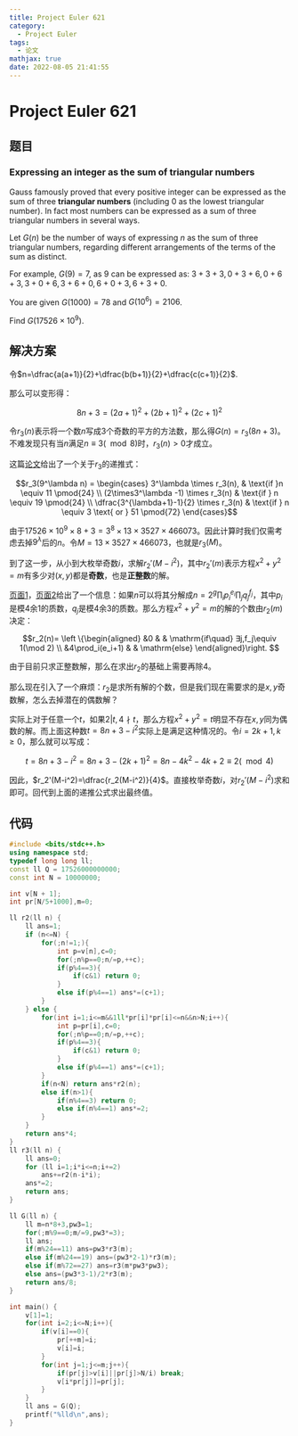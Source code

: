 ```yaml
---
title: Project Euler 621
category:
  - Project Euler
tags:
  - 论文
mathjax: true
date: 2022-08-05 21:41:55
---
```


<escape><!-- more --></escape>

# Project Euler 621

## 题目

### Expressing an integer as the sum of triangular numbers

Gauss famously proved that every positive integer can be expressed as the sum of three **triangular numbers** (including $0$ as the lowest triangular number). In fact most numbers can be expressed as a sum of three triangular numbers in several ways.

Let $G(n)$ be the number of ways of expressing $n$ as the sum of three triangular numbers, regarding different arrangements of the terms of the sum as distinct.

For example, $G(9)=7$, as 9 can be expressed as: $3+3+3, 0+3+6, 0+6+3, 3+0+6, 3+6+0, 6+0+3, 6+3+0$.

You are given $G(1000)=78$ and $G(10^6)=2106$.

Find $G(17526\times10^9)$.

## 解决方案

令$n=\dfrac{a(a+1)}{2}+\dfrac{b(b+1)}{2}+\dfrac{c(c+1)}{2}$.

那么可以变形得：

$$8n+3=(2a+1)^2+(2b+1)^2+(2c+1)^2$$

令$r_3(n)$表示将一个数$n$写成$3$个奇数的平方的方法数，那么得$G(n)=r_3(8n+3)$。不难发现只有当$n$满足$n\equiv 3(\mod 8)$时，$r_3(n)>0$才成立。

这篇[论文](http://www.personal.psu.edu/jxs23/p7.pdf)给出了一个关于$r_3$的递推式：

$$r_3(9^\lambda n) =
\begin{cases}
3^\lambda \times r_3(n), & \text{if }n \equiv 11 \pmod{24} \\
(2\times3^\lambda -1) \times r_3(n) & \text{if } n \equiv 19 \pmod{24} \\
\dfrac{3^{\lambda+1}-1}{2} \times r_3(n) & \text{if } n \equiv 3 \text{ or } 51 \pmod{72}
\end{cases}$$

由于$17526\times 10^9\times 8+3=3^8 \times 13 \times 3527 \times 466073$。因此计算时我们仅需考虑去掉$9^{\lambda}$后的$n$。令$M=13 \times 3527 \times 466073$，也就是$r_3(M)$。

到了这一步，从小到大枚举奇数$i$，求解$r_2'(M-i^2)$，其中$r_2'(m)$表示方程$x^2+y^2=m$有多少对$(x,y)$都是**奇数**，也是**正整数**的解。

[页面1](https://en.wikipedia.org/wiki/Sum_of_squares_function#Formulae#)，[页面2](https://mathworld.wolfram.com/SumofSquaresFunction.html)给出了一个信息：如果$n$可以将其分解成$n=2^g\prod_i p_i^{e_i}\prod_j q_j^{f_j}$，其中$p_i$是模$4$余$1$的质数，$q_j$是模$4$余$3$的质数。那么方程$x^2+y^2=m$的解的个数由$r_2(m)$决定：

$$r_2(n)=
\left \{\begin{aligned}
  &0  & & \mathrm{if\quad} ∃j,f_j\equiv 1(\mod 2) \\
  &4\prod_i(e_i+1) & & \mathrm{else}
\end{aligned}\right.
$$

由于目前只求正整数解，那么在求出$r_2$的基础上需要再除$4$。

那么现在引入了一个麻烦：$r_2$是求所有解的个数，但是我们现在需要求的是$x,y$奇数解，怎么去掉潜在的偶数解？

实际上对于任意一个$t$，如果$2|t,4\nmid t$，那么方程$x^2+y^2=t$明显不存在$x,y$同为偶数的解。而上面这种数$t=8n+3-i^2$实际上是满足这种情况的。令$i=2k+1,k\ge 0$，那么就可以写成：

$$t=8n+3-i^2=8n+3-(2k+1)^2=8n-4k^2-4k+2\equiv2(\mod 4)$$

因此，$r_2'(M-i^2)=\dfrac{r_2(M-i^2)}{4}$。直接枚举奇数$i$，对$r_2'(M-i^2)$求和即可。回代到上面的递推公式求出最终值。

## 代码

```C++
#include <bits/stdc++.h>
using namespace std;
typedef long long ll;
const ll Q = 17526000000000;
const int N = 10000000;

int v[N + 1];
int pr[N/5+1000],m=0;

ll r2(ll n) {
    ll ans=1;
    if (n<=N) {
        for(;n!=1;){
            int p=v[n],c=0;
            for(;n%p==0;n/=p,++c);
            if(p%4==3){
                if(c&1) return 0;
            }
            else if(p%4==1) ans*=(c+1);
        }
    } else {
        for(int i=1;i<=m&&1ll*pr[i]*pr[i]<=n&&n>N;i++){
            int p=pr[i],c=0;
            for(;n%p==0;n/=p,++c);
            if(p%4==3){
                if(c&1) return 0;
            }
            else if(p%4==1) ans*=(c+1);
        }
        if(n<N) return ans*r2(n);
        else if(n>1){
            if(n%4==3) return 0;
            else if(n%4==1) ans*=2;
        }
    }
    return ans*4;
}
ll r3(ll n) {
    ll ans=0;
    for (ll i=1;i*i<=n;i+=2)
        ans+=r2(n-i*i);
    ans*=2;
    return ans;
}

ll G(ll n) {
    ll m=n*8+3,pw3=1;
    for(;m%9==0;m/=9,pw3*=3);
    ll ans;
    if(m%24==11) ans=pw3*r3(m);
    else if(m%24==19) ans=(pw3*2-1)*r3(m);
    else if(m%72==27) ans=r3(m*pw3*pw3);
    else ans=(pw3*3-1)/2*r3(m);
    return ans/8;
}

int main() {
    v[1]=1;
    for(int i=2;i<=N;i++){
        if(v[i]==0){
            pr[++m]=i;
            v[i]=i;
        }
        for(int j=1;j<=m;j++){
            if(pr[j]>v[i]||pr[j]>N/i) break;
            v[i*pr[j]]=pr[j];
        }
    }
    ll ans = G(Q);
    printf("%lld\n",ans);
}

```
